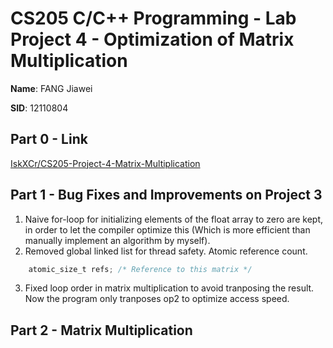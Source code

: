 # CS205 C/C++ Programming - Lab Project 4 - Optimization of Matrix Multiplication

**Name**: FANG Jiawei

**SID**: 12110804

## Part 0 - Link
[IskXCr/CS205-Project-4-Matrix-Multiplication](https://github.com/IskXCr/CS205-Project-4-Matrix-Multiplication)


## Part 1 - Bug Fixes and Improvements on Project 3
1. Naive for-loop for initializing elements of the float array to zero are kept, in order to let the compiler optimize this (Which is more efficient than manually implement an algorithm by myself).
2. Removed global linked list for thread safety. Atomic reference count.
```c
    atomic_size_t refs; /* Reference to this matrix */
```
3. Fixed loop order in matrix multiplication to avoid tranposing the result. Now the program only tranposes op2 to optimize access speed.

## Part 2 - Matrix Multiplication